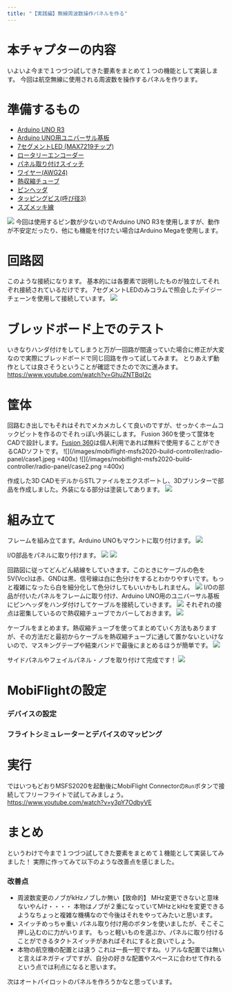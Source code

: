 ```yaml
---
title: "【実践編】無線周波数操作パネルを作る"
---
```

# 本チャプターの内容
いよいよ今まで１つづつ試してきた要素をまとめて１つの機能として実装します。
今回は航空無線に使用される周波数を操作するパネルを作ります。

# 準備するもの
- [Arduino UNO R3](https://akizukidenshi.com/catalog/g/gM-07385/)
- [Arduino UNO用ユニバーサル基板](https://www.amazon.co.jp/gp/product/B07DRHG1QV)
- [7セグメントLED (MAX7219チップ)](https://www.amazon.co.jp/gp/product/B088CR8LR6)
- [ロータリーエンコーダー](https://akizukidenshi.com/catalog/g/gP-06357/)
- [パネル取り付けスイッチ](https://akizukidenshi.com/catalog/g/gP-15668/)
- [ワイヤー(AWG24)](https://akizukidenshi.com/catalog/g/gP-11090/)
- [熱収縮チューブ](https://akizukidenshi.com/catalog/g/gP-06788/)
- [ピンヘッダ](https://akizukidenshi.com/catalog/g/gC-00167/)
- [タッピングビス(呼び径3)](https://www.amazon.co.jp/s?k=%E3%82%BF%E3%83%83%E3%83%94%E3%83%B3%E3%82%B0%E3%83%93%E3%82%B9+3)
- [スズメッキ線](https://akizukidenshi.com/catalog/g/gP-02220/)

![](/images/mobiflight-msfs2020-build-controller/radio-panel/parts2.jpg)
今回は使用するピン数が少ないのでArduino UNO R3を使用しますが、動作が不安定だったり、他にも機能を付けたい場合はArduino Megaを使用します。


# 回路図
このような接続になります。
基本的には各要素で説明したものが独立してそれぞれ接続されているだけです。
7セグメントLEDのみコラムで照会したデイジーチェーンを使用して接続しています。
![](/images/mobiflight-msfs2020-build-controller/radio-panel/breadboard.png)


# ブレッドボード上でのテスト
いきなりハンダ付けをしてしまうと万が一回路が間違っていた場合に修正が大変なので実際にブレッドボードで同じ回路を作って試してみます。
とりあえず動作としては良さそうということが確認できたので次に進みます。
https://www.youtube.com/watch?v=GhuZNTBqI2c

# 筐体
回路むき出しでもそれはそれでメカメカしくて良いのですが、せっかくホームコックピットを作るのでそれっぽい外装にします。
Fusion 360を使って筐体をCADで設計します。[Fusion 360](https://www.autodesk.co.jp/products/fusion-360/personal)は個人利用であれば無料で使用することができるCADソフトです。
![](/images/mobiflight-msfs2020-build-controller/radio-panel/case1.jpeg =400x)
![](/images/mobiflight-msfs2020-build-controller/radio-panel/case2.png =400x)

作成した3D CADモデルからSTLファイルをエクスポートし、3Dプリンターで部品を作成しました。外装になる部分は塗装してあります。
![](/images/mobiflight-msfs2020-build-controller/radio-panel/parts.png)

# 組み立て
フレームを組み立てます。Arduino UNOもマウントに取り付けます。
![](/images/mobiflight-msfs2020-build-controller/radio-panel/assem1.png)

I/O部品をパネルに取り付けます。
![](/images/mobiflight-msfs2020-build-controller/radio-panel/assem2.png)
![](/images/mobiflight-msfs2020-build-controller/radio-panel/assem3.png)

回路図に従ってどんどん結線をしていきます。このときにケーブルの色を5V(Vcc)は赤、GNDは黒、信号線は白に色分けをするとわかりやすいです。もっと複雑になったら白を細分化して色分けしてもいいかもしれません。
![](/images/mobiflight-msfs2020-build-controller/radio-panel/assem4.png)
I/Oの部品が付いたパネルをフレームに取り付け、Arduino UNO用のユニバーサル基板にピンヘッダをハンダ付けしてケーブルを接続していきます。
![](/images/mobiflight-msfs2020-build-controller/radio-panel/assem5.png)
それぞれの接点は密集しているので熱収縮チューブでカバーしておきます。
![](/images/mobiflight-msfs2020-build-controller/radio-panel/assem6.png)

ケーブルをまとめます。熱収縮チューブを使ってまとめていく方法もありますが、その方法だと最初からケーブルを熱収縮チューブに通して置かないといけないので、マスキングテープや結束バンドで最後にまとめるほうが簡単です。
![](/images/mobiflight-msfs2020-build-controller/radio-panel/assem7.png)

サイドパネルやフェイルパネル・ノブを取り付けて完成です！
![](/images/mobiflight-msfs2020-build-controller/radio-panel/assem8.png)


# MobiFlightの設定
### デバイスの設定
### フライトシミュレーターとデバイスのマッピング

# 実行
ではいつもどおりMSFS2020を起動後にMobiFlight Connectorの`Run`ボタンで接続してフリーフライトで試してみましょう。
https://www.youtube.com/watch?v=y3pY7OdbyVE

# まとめ
というわけで今まで１つづつ試してきた要素をまとめて１機能として実装してみました！
実際に作ってみて以下のような改善点を感じました。
### 改善点
- 周波数変更のノブがkHzノブしか無い【致命的】
  MHz変更できないと意味ないやんけ・・・・
  本物はノブが２重になっていてMHzとkHzを変更できるようなちょっと複雑な機構なので今後はそれをやってみたいと思います。
- スイッチめっちゃ重い
  パネル取り付け用のボタンを使いましたが、そこそこ押し込むのに力がいります。
  もっと軽いものを選ぶか、パネルに取り付けることができるタクトスイッチがあればそれにすると良いでしょう。
- 本物の航空機の配置とは違う
  これは一長一短ですね。リアルな配置では無いと言えばネガティブですが、自分の好きな配置やスペースに合わせて作れるという点では利点になると思います。


次はオートパイロットのパネルを作ろうかなと思っています。




